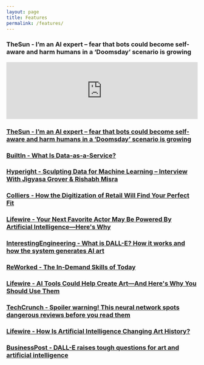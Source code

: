 ```yaml
---
layout: page
title: Features
permalink: /features/
---
```


<div class="card">
    <div class="card-body">
        <div class="card-title">
            <h3>
                TheSun - I’m an AI expert – fear that bots could become self-aware and harm humans in a ‘Doomsday’ scenario is growing
            </h3>
        </div>
        <div class="card-exceprt">
            <iframe src="https://www.the-sun.com/tech/8549579/ai-bots-doomsday-scenario-world-takeover/" width="100%" style="border:none;"></iframe>
        </div>
    </div>
</div>


### [TheSun - I’m an AI expert – fear that bots could become self-aware and harm humans in a ‘Doomsday’ scenario is growing](https://www.the-sun.com/tech/8549579/ai-bots-doomsday-scenario-world-takeover/)

### [BuiltIn - What Is Data-as-a-Service?](https://builtin.com/big-data/data-as-a-service-daas)

### [Hyperight - Sculpting Data for Machine Learning – Interview With Jigyasa Grover & Rishabh Misra](https://hyperight.com/sculpting-data-for-machine-learning-interview-with-jigyasa-grover-rishabh-misra-twitter%ef%bf%bc/)

### [Colliers - How the Digitization of Retail Will Find Your Perfect Fit](https://knowledge-leader.colliers.com/anjee-solanki/how-the-digitization-of-retail-will-find-your-perfect-fit/)

### [Lifewire - Your Next Favorite Actor May Be Powered By Artificial Intelligence—Here's Why](https://www.lifewire.com/your-next-favorite-actor-may-be-powered-by-artificial-intelligence-heres-why-6747317)

### [InterestingEngineering - What is DALL-E? How it works and how the system generates AI art](https://interestingengineering.com/innovation/what-is-dall-e-how-it-works-and-how-the-system-generates-ai-art)

### [ReWorked - The In-Demand Skills of Today](https://www.reworked.co/talent-management/national-techies-day-underlines-demand-for-data-related-job-skills/)

### [Lifewire - AI Tools Could Help Create Art—And Here's Why You Should Use Them](https://www.lifewire.com/ai-tools-could-help-create-art-and-heres-why-you-should-use-them-6797565)

### [TechCrunch - Spoiler warning! This neural network spots dangerous reviews before you read them](https://techcrunch.com/2019/07/09/spoiler-warning-this-neural-network-spots-dangerous-reviews-before-you-read-them/)

### [Lifewire - How Is Artificial Intelligence Changing Art History?](https://hyperallergic.com/781592/how-is-artificial-intelligence-changing-art-history/)

### [BusinessPost - DALL-E raises tough questions for art and artificial intelligence](https://www.businesspost.ie/connected/dall-e-raises-tough-questions-for-art-and-artificial-intelligence/)
